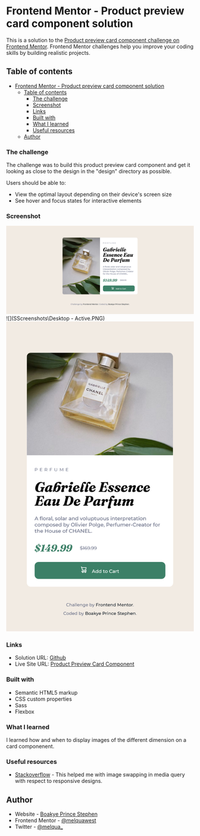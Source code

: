 # Frontend Mentor - Product preview card component solution

This is a solution to the [Product preview card component challenge on Frontend Mentor](https://www.frontendmentor.io/challenges/product-preview-card-component-GO7UmttRfa). Frontend Mentor challenges help you improve your coding skills by building realistic projects. 

## Table of contents

- [Frontend Mentor - Product preview card component solution](#frontend-mentor---product-preview-card-component-solution)
  - [Table of contents](#table-of-contents)
    - [The challenge](#the-challenge)
    - [Screenshot](#screenshot)
    - [Links](#links)
    - [Built with](#built-with)
    - [What I learned](#what-i-learned)
    - [Useful resources](#useful-resources)
  - [Author](#author)


### The challenge

The challenge was to build this product preview card component and get it looking as close to the design in the "design" directory as possible.

Users should be able to:

- View the optimal layout depending on their device's screen size
- See hover and focus states for interactive elements

### Screenshot

![](Screenshots\Desktop.png)
![](SScreenshots\Desktop - Active.PNG)
![](Screenshots\Mobile.png)

### Links

- Solution URL: [Github](https://github.com/melquawest/Product-Preview-Card-Component.git)
- Live Site URL: [Product Preview Card Component](https://melquawest.github.io/Product-Preview-Card-Component/)


### Built with

- Semantic HTML5 markup
- CSS custom properties
- Sass
- Flexbox


### What I learned

I learned how and when to display images of the different dimension on a card componenent.


### Useful resources

- [Stackoverflow](https://www.stackoverflow.com) - This helped me with image swapping in media query with respect to responsive designs.


## Author

- Website - [Boakye Prince Stephen](https://www.your-site.com)
- Frontend Mentor - [@melquawest](https://www.frontendmentor.io/profile/melquawest)
- Twitter - [@melqua_](https://www.twitter.com/melqua_)